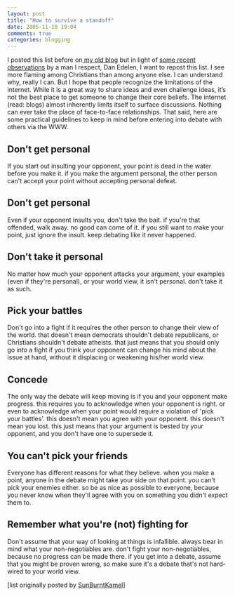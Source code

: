 ```yaml
---
layout: post
title: "How to survive a standoff"
date: 2005-11-18 19:04
comments: true
categories: blogging 
---
```


I posted this list before on<a href="http://openswitch.blogspot.com"> my old blog</a> but in light of <a href="http://www.dedelen.com/2005/11/that-other-standoff.html">some recent observations</a> by a man I respect, Dan Edelen, I want to repost this list.  I see more flaming among Christians than among anyone else.  I can understand why, really I can.  But I hope that people recognize the limitations of the internet.  While it is a great way to share ideas and even challenge ideas, it&#8217;s not the best place to get someone to change their core beliefs.  The internet (read: blogs) almost inherently limits itself to surface discussions.  Nothing can ever take the place of face-to-face relationships.  That said, here are some practical guidelines to keep in mind before entering into debate with others via the WWW.

## Don't get personal

If you start out insulting your opponent, your point is dead in the water before you make it. if you make the argument personal, the other person can't accept your point without accepting personal defeat.

## Don't get personal

Even if your opponent insults you, don't take the bait. if you're that offended, walk away. no good can come of it. if you still want to make your point, just ignore the insult. keep debating like it never happened.

## Don't take it personal

No matter how much your opponent attacks your argument, your examples (even if they're personal), or your world view, it isn't personal. don't take it as such.

## Pick your battles

Don't go into a fight if it requires the other person to change their view of the world. that doesn't mean democrats shouldn't debate republicans, or Christians shouldn't debate atheists. that just means that you should only go into a fight if you think your opponent can change his mind about the issue at hand, without it displacing or weakening his/her world view.

## Concede

The only way the debate will keep moving is if you and your opponent make progress. this requires you to acknowledge when your opponent is right. or even to acknowledge when your point would require a violation of 'pick your battles'. this doesn't mean you agree with your opponent. this doesn't mean you lost. this just means that your argument is bested by your opponent, and you don't have one to supersede it.

## You can't pick your friends

Everyone has different reasons for what they believe. when you make a point, anyone in the debate might take your side on that point. you can't pick your enemies either. so be as nice as possible to everyone, because you never know when they'll agree with you on something you didn't expect them to.

## Remember what you're (not) fighting for

Don't assume that your way of looking at things is infallible. always bear in mind what your non-negotiables are. don't fight your non-negotiables, because no progress can be made there. if you get into a debate, assume that you might be proven wrong, so make sure it's a debate that's not hard-wired to your world view.

[list originally posted by <a href="http://www.archgfx.net/blog/index.php/2005/soapboxing/debatable/">SunBurntKamel</a>]